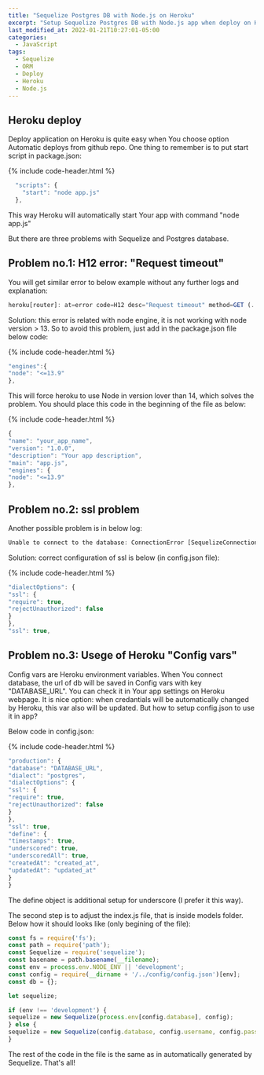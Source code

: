 ```yaml
---
title: "Sequelize Postgres DB with Node.js on Heroku"
excerpt: "Setup Sequelize Postgres DB with Node.js app when deploy on Heroku"
last_modified_at: 2022-01-21T10:27:01-05:00
categories:
  - JavaScript
tags: 
  - Sequelize
  - ORM
  - Deploy
  - Heroku
  - Node.js
---
```


<!-- short intrduction -->
## Heroku deploy

Deploy application on Heroku is quite easy when You choose option Automatic deploys from github repo. One thing to remember is to put start script in package.json:

{% include code-header.html %}
```js
  "scripts": {
    "start": "node app.js"
  },
```
This way Heroku will automatically start Your app with command "node app.js"

But there are three problems with Sequelize and Postgres database. 

## Problem no.1: H12 error: "Request timeout"

You will get similar error to below example without any further logs and explanation:

```js
heroku[router]: at=error code=H12 desc="Request timeout" method=GET (...) dyno=web.1 connect=0ms service=30000ms status=503 bytes=0 protocol=https
```

Solution: this error is related with node engine, it is not working with node version > 13. So to avoid this problem, just add in the package.json file below code:

{% include code-header.html %}
```js
"engines":{
"node": "<=13.9"
},
```
This will force heroku to use Node in version lover than 14, which solves the problem. You should place this code in the beginning of the file as below:

{% include code-header.html %}
```js
{
"name": "your_app_name",
"version": "1.0.0",
"description": "Your app description",
"main": "app.js",
"engines": {
"node": "<=13.9"
},
```

## Problem no.2: ssl problem

Another possible problem is in below log:

```js
Unable to connect to the database: ConnectionError [SequelizeConnectionError]: self signed certificate
```

Solution: correct configuration of ssl is below (in config.json file):

{% include code-header.html %}
```js
"dialectOptions": {
"ssl": {
"require": true,
"rejectUnauthorized": false
}
},
"ssl": true,
```

## Problem no.3: Usege of Heroku "Config vars"
Config vars are Heroku environment variables. When You connect database, the url of db will be saved in Config vars with key "DATABASE_URL". You can check it in Your app settings on Heroku webpage. It is nice option: when credantials will be automatically changed by Heroku, this var also will be updated. But how to setup config.json to use it in app? 

Below code in config.json:

{% include code-header.html %}
```js
"production": {
"database": "DATABASE_URL",
"dialect": "postgres",
"dialectOptions": {
"ssl": {
"require": true,
"rejectUnauthorized": false
}
},
"ssl": true,
"define": {
"timestamps": true,
"underscored": true,
"underscoredAll": true,
"createdAt": "created_at",
"updatedAt": "updated_at"
}
}
```
The define object is additional setup for underscore (I prefer it this way).

The second step is to adjust the index.js file, that is inside models folder.
Below how it should looks like (only begining of the file):

```js
const fs = require('fs');
const path = require('path');
const Sequelize = require('sequelize');
const basename = path.basename(__filename);
const env = process.env.NODE_ENV || 'development';
const config = require(__dirname + '/../config/config.json')[env];
const db = {};

let sequelize;

if (env !== 'development') {
sequelize = new Sequelize(process.env[config.database], config);
} else {
sequelize = new Sequelize(config.database, config.username, config.password, config);
}
```

The rest of the code  in the file is the same as in automatically generated by Sequelize.
That's all!



